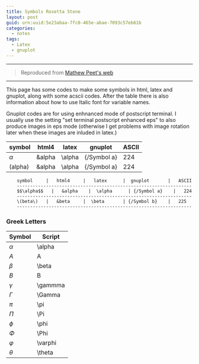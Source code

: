 ```yaml
---
title: Symbols Rosetta Stone
layout: post
guid: urn:uuid:5e23abaa-7fc0-465e-abae-7093c57eb61b
categories:
  - notes
tags:
  - Latex
  - gnuplot
---
```



---

> Reproduced from [Mathew Peet's web](http://mathewpeet.org/lists/symbols/)

---

This page has some codes to make some symbols in html, latex and gnuplot, along with some acscii codes. After the table there is also information about how to use Italic font for variable names.

Gnuplot codes are for using enhnanced mode of postscript terminal. I usually use the setting "set terminal postscript enhanced eps" to 
also produce images in eps mode (otherwise I get problems with image rotation later when these images are inluded in latex.)

symbol | html4 | latex | gnuplot | ASCII
--- | --- | --- | --- | ---
$\alpha$ | &alpha | \alpha | {/Symbol a} | 224
\(alpha\) | &alpha | \alpha | {/Symbol a} | 224


```
    symbol     |   html4     |   latex      |  gnuplot       |   ASCII 
    ------------------------------------------------------------------
    $$\alpha$$   |   &alpha    |  \alpha      | {/Symbol a}    |   224
    ------------------------------------------------------------------
    \(beta\)   |   &beta     |  \beta       | {/Symbol b}    |   225
    ------------------------------------------------------------------
```



### Greek Letters
Symbol    | Script
----------|-------
$\alpha$  |\alpha
$A$       |A
$\beta$   |\beta
$B$         |B
$\gamma$  |\gammma
$\Gamma$  |\Gamma
$\pi$     |\pi
$\Pi$     |\Pi
$\phi$    |\phi
$\Phi$    |\Phi
$\varphi$ |\varphi
$\theta$  |\theta

